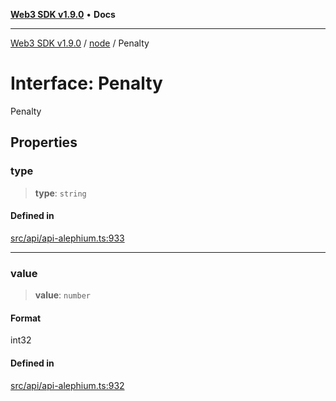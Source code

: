 [**Web3 SDK v1.9.0**](../../../README.md) • **Docs**

***

[Web3 SDK v1.9.0](../../../globals.md) / [node](../README.md) / Penalty

# Interface: Penalty

Penalty

## Properties

### type

> **type**: `string`

#### Defined in

[src/api/api-alephium.ts:933](https://github.com/Mystic-Nayy/alephium-web3/blob/ee41f5e0e7d7fb0b155fe62f05b2ac03772895ca/packages/web3/src/api/api-alephium.ts#L933)

***

### value

> **value**: `number`

#### Format

int32

#### Defined in

[src/api/api-alephium.ts:932](https://github.com/Mystic-Nayy/alephium-web3/blob/ee41f5e0e7d7fb0b155fe62f05b2ac03772895ca/packages/web3/src/api/api-alephium.ts#L932)
